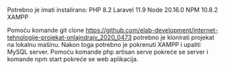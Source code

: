 Potrebno je imati instalirano:
PHP 8.2
Laravel 11.9
Node 20.16.0
NPM 10.8.2
XAMPP

Pomoću komande git clone https://github.com/elab-development/internet-tehnologije-projekat-onlajndrajv_2020_0473 potrebno je klonirati projekat na lokalnu mašinu.
Nakon toga potrebno je pokrenuti XAMPP i upaliti MySQL server. 
Pomoću komande php artisan serve pokreće se server i komande npm start pokreće se web aplikacija.
